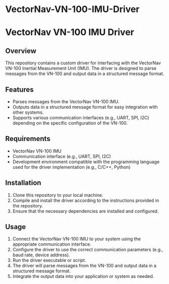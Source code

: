 # VectorNav-VN-100-IMU-Driver

# VectorNav VN-100 IMU Driver

## Overview
This repository contains a custom driver for interfacing with the VectorNav VN-100 Inertial Measurement Unit (IMU). The driver is designed to parse messages from the VN-100 and output data in a structured message format.

## Features
- Parses messages from the VectorNav VN-100 IMU.
- Outputs data in a structured message format for easy integration with other systems.
- Supports various communication interfaces (e.g., UART, SPI, I2C) depending on the specific configuration of the VN-100.

## Requirements
- VectorNav VN-100 IMU
- Communication interface (e.g., UART, SPI, I2C)
- Development environment compatible with the programming language used for the driver implementation (e.g., C/C++, Python)

## Installation
1. Clone this repository to your local machine.
2. Compile and install the driver according to the instructions provided in the repository.
3. Ensure that the necessary dependencies are installed and configured.

## Usage
1. Connect the VectorNav VN-100 IMU to your system using the appropriate communication interface.
2. Configure the driver to use the correct communication parameters (e.g., baud rate, device address).
3. Run the driver executable or script.
4. The driver will parse messages from the VN-100 and output data in a structured message format.
5. Integrate the output data into your application or system as needed.

